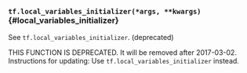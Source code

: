 ### `tf.local_variables_initializer(*args, **kwargs)` {#local_variables_initializer}

See `tf.local_variables_initializer`. (deprecated)

THIS FUNCTION IS DEPRECATED. It will be removed after 2017-03-02.
Instructions for updating:
Use `tf.local_variables_initializer` instead.

